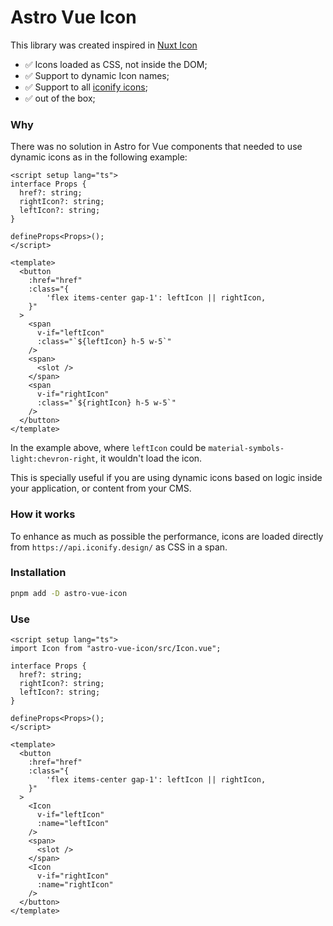 # Astro Vue Icon

This library was created inspired in [Nuxt Icon](https://nuxt.com/modules/icon)

- :white_check_mark: Icons loaded as CSS, not inside the DOM;
- :white_check_mark: Support to dynamic Icon names;
- :white_check_mark: Support to all [iconify icons](https://icon-sets.iconify.design/);
- :white_check_mark: out of the box;

### Why

There was no solution in Astro for Vue components that needed to use dynamic icons as in the following example:

```vue
<script setup lang="ts">
interface Props {
  href?: string;
  rightIcon?: string;
  leftIcon?: string;
}

defineProps<Props>();
</script>

<template>
  <button
    :href="href"
    :class="{
        'flex items-center gap-1': leftIcon || rightIcon,
    }"
  >
    <span
      v-if="leftIcon"
      :class="`${leftIcon} h-5 w-5`"
    />
    <span>
      <slot />
    </span>
    <span
      v-if="rightIcon"
      :class="`${rightIcon} h-5 w-5`"
    />
  </button>
</template>
```

In the example above, where `leftIcon` could be `material-symbols-light:chevron-right`, it wouldn't load the icon.

This is specially useful if you are using dynamic icons based on logic inside your application, or content from your CMS.

### How it works

To enhance as much as possible the performance, icons are loaded directly from `https://api.iconify.design/` as CSS in a span.

### Installation

```bash
pnpm add -D astro-vue-icon
```

### Use

```vue
<script setup lang="ts">
import Icon from "astro-vue-icon/src/Icon.vue";

interface Props {
  href?: string;
  rightIcon?: string;
  leftIcon?: string;
}

defineProps<Props>();
</script>

<template>
  <button
    :href="href"
    :class="{
        'flex items-center gap-1': leftIcon || rightIcon,
    }"
  >
    <Icon
      v-if="leftIcon"
      :name="leftIcon"
    />
    <span>
      <slot />
    </span>
    <Icon
      v-if="rightIcon"
      :name="rightIcon"
    />
  </button>
</template>
```
